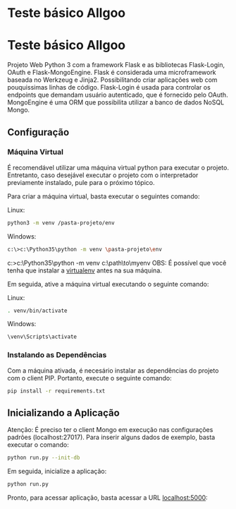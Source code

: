 # Teste básico Allgoo

# Teste básico Allgoo

Projeto Web Python 3 com a framework Flask e as bibliotecas Flask-Login, OAuth e Flask-MongoEngine.
Flask é considerada uma microframework baseada no Werkzeug e Jinja2. Possibilitando criar aplicações web com pouquissimas
linhas de código. Flask-Login é usada para controlar os endpoints que demandam usuário autenticado, que é fornecido pelo OAuth.
MongoEngine é uma ORM que possibilita utilizar a banco de dados NoSQL Mongo.

## Configuração
### Máquina Virtual
É recomendável utilizar uma máquina virtual python para executar o projeto. Entretanto, caso desejável executar o projeto com o interpretador previamente instalado, pule para o próximo tópico.

Para criar a máquina virtual, basta executar o seguintes comando:

Linux:
```bash
python3 -m venv /pasta-projeto/env
```

Windows:
```bash
c:\>c:\Python35\python -m venv \pasta-projeto\env
```

c:\>c:\Python35\python -m venv c:\path\to\myenv
OBS: É possível que você tenha que instalar a [virtualenv](https://virtualenv.pypa.io/en/stable/installation/) antes na sua máquina.

Em seguida, ative a máquina virtual executando o seguinte comando:

Linux:
```bash
. venv/bin/activate
```
Windows:
```bash
\venv\Scripts\activate
```
### Instalando as Dependências
Com a máquina ativada, é necesário instalar as dependências do projeto com o client PIP. Portanto, execute o seguinte comando:
```bash
pip install -r requirements.txt
```

## Inicializando a Aplicação
Atenção: É preciso ter o client Mongo em execução nas configurações padrões (localhost:27017).
Para inserir alguns dados de exemplo, basta executar o comando:
```bash
python run.py --init-db
```
Em seguida, inicialize a aplicação:
```bash
python run.py
```

Pronto, para acessar aplicação, basta acessar a URL [localhost:5000](http://127.0.0.1:5000):